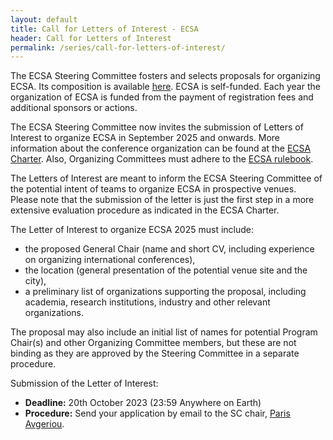 ```yaml
---
layout: default
title: Call for Letters of Interest - ECSA
header: Call for Letters of Interest
permalink: /series/call-for-letters-of-interest/
---
```


The ECSA Steering Committee fosters and selects proposals for organizing ECSA. Its composition is available [here](/series/steering-committee/). ECSA is self-funded. Each year the organization of ECSA is funded from the payment of registration fees and additional sponsors or actions.

The ECSA Steering Committee now invites the submission of Letters of Interest to organize ECSA in September 2025 and onwards. More information about the conference organization can be found at the [ECSA Charter](/assets/docs/ECSA-Steering_Committee_Charter-v2023-11-01.pdf). Also, Organizing Committees must adhere to the [ECSA rulebook](/assets/docs/ECSA-rulebook-v1.0.pdf).

The Letters of Interest are meant to inform the ECSA Steering Committee of the potential intent of teams to organize ECSA in prospective venues. Please note that the submission of the letter is just the first step in a more extensive evaluation procedure as indicated in the ECSA Charter.

The Letter of Interest to organize ECSA 2025 must include:
- the proposed General Chair (name and short CV, including experience on organizing international conferences),
- the location (general presentation of the potential venue site and the city),
- a preliminary list of organizations supporting the proposal, including academia, research institutions, industry and other relevant organizations.

The proposal may also include an initial list of names for potential Program Chair(s) and other Organizing Committee members, but these are not binding as they are approved by the Steering Committee in a separate procedure.

Submission of the Letter of Interest:
- **Deadline:** 20th October 2023 (23:59 Anywhere on Earth)
- **Procedure:** Send your application by email to the SC chair, [Paris Avgeriou](mailto:p.avgeriou@rug.nl).
